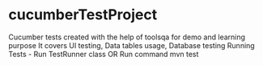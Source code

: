 # cucumberTestProject
Cucumber tests created with the help of toolsqa for demo and learning purpose
It covers UI testing, Data tables usage, Database testing
Running Tests -
Run TestRunner class
OR
Run command mvn test